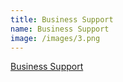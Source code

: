 ```yaml
---
title: Business Support
name: Business Support
image: /images/3.png
---
```

[Business Support](https://impacthubauckland.nz/support/)